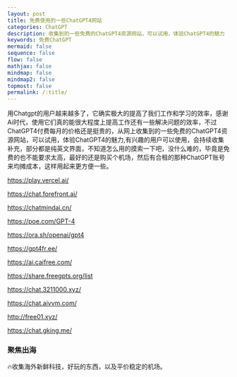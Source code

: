 ```yaml
---
layout: post
title: 免费使用的一些ChatGPT4网站
categories: ChatGPT
description: 收集到的一些免费的ChatGPT4资源网站，可以试用，体验ChatGPT4的魅力
keywords: 免费ChatGPT
mermaid: false
sequence: false
flow: false
mathjax: false
mindmap: false
mindmap2: false
topmost: false
permalink: /:title/
---
```


用Chatgpt的用户越来越多了，它确实极大的提高了我们工作和学习的效率，感谢Ai时代，使用它们真的能很大程度上提高工作还有一些解决问题的效率，不过ChatGPT4付费每月的价格还是挺贵的，从网上收集到的一些免费的ChatGPT4资源网站，可以试用，体验ChatGPT4的魅力,有兴趣的用户可以使用，会持续收集补充，部分都是纯英文界面，不知道怎么用的摸索一下吧，没什么难的，毕竟是免费的也不能要求太高，最好的还是购买个机场，然后有合租的那种ChatGPT账号来均摊成本，这样用起来更方便一些。

https://play.vercel.ai/ 

https://chat.forefront.ai/ 

https://chatmindai.cn/ 

https://poe.com/GPT-4 

https://ora.sh/openai/gpt4 

https://gpt4fr.ee/ 

https://ai.caifree.com/ 

https://share.freegpts.org/list 

https://chat.3211000.xyz/ 

https://chat.aivvm.com/ 

http://free01.xyz/ 

https://chat.gking.me/   


### 聚焦出海
🔥收集海外新鲜科技，好玩的东西，以及平价稳定的机场。
